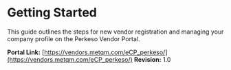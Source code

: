 # Getting Started

This guide outlines the steps for new vendor registration and managing your company profile on the Perkeso Vendor Portal.

**Portal Link:** [https://vendors.metqm.com/eCP_perkeso/](https://vendors.metqm.com/eCP_perkeso/) 
**Revision:** 1.0
